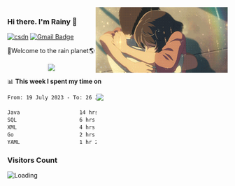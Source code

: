 <img  align='right' height="150" src="https://github.com/LikeRainDay/LikeRainDay/blob/master/pic/img_rain_1.gif?raw=true">



### Hi there. I'm Rainy :lemon:

[![csdn](https://img.shields.io/badge/-csdn-c14438?style=flat-square&logo=c&logoColor=white)](https://blog.csdn.net/qq_15807167)
[![Gmail Badge](https://img.shields.io/badge/-gmail-c14438?style=flat-square&logo=Gmail&logoColor=white&link=mailto:houshuai0816@gmail.com)](mailto:houshuai0816@gmail.com)

🚀Welcome to the rain planet🌎

<center>
<img align='center'  src="https://source.unsplash.com/user/rainyhehe/likes">
</center>

📊 **This week I spent my time on**

<img align='right'   width="300" src="https://github-readme-stats.vercel.app/api?username=LikeRainDay&show_icons=true&title_color=fff&icon_color=79ff97&text_color=9f9f9f&bg_color=151515&count_private=true">

<!--START_SECTION:waka-->

```txt
From: 19 July 2023 - To: 26 July 2023

Java                   14 hrs 25 mins  ███████████░░░░░░░░░░░░░░   44.63 %
SQL                    6 hrs 21 mins   █████░░░░░░░░░░░░░░░░░░░░   19.70 %
XML                    4 hrs 19 mins   ███▒░░░░░░░░░░░░░░░░░░░░░   13.41 %
Go                     2 hrs 10 mins   █▓░░░░░░░░░░░░░░░░░░░░░░░   06.75 %
YAML                   1 hr 27 mins    █░░░░░░░░░░░░░░░░░░░░░░░░   04.49 %
```

<!--END_SECTION:waka-->

### Visitors Count
<img align="left" src = "https://profile-counter.glitch.me/LikeRainDay/count.svg" alt ="Loading">
